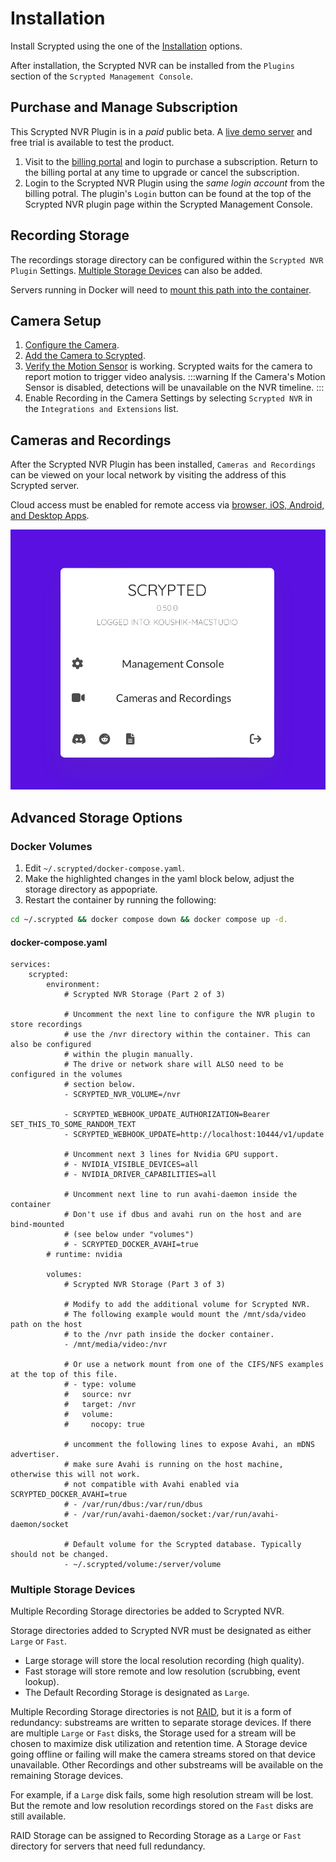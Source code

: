 # Installation

Install Scrypted using the one of the [Installation](/installation) options.

After installation, the Scrypted NVR can be installed from the `Plugins` section of the `Scrypted Management Console`.

## Purchase and Manage Subscription

This Scrypted NVR Plugin is in a *paid* public beta. A [live demo server](https://demo.scrypted.app/#/demo) and free trial is available to test the product.

1. Visit to the [billing portal](https://billing.scrypted.app) and login to purchase a subscription. Return to the billing portal at any time to upgrade or cancel the subscription.
2. Login to the Scrypted NVR Plugin using the *same login account* from the billing potral. The plugin's `Login` button can be found at the top of the Scrypted NVR plugin page within the Scrypted Management Console.

## Recording Storage

The recordings storage directory can be configured within the `Scrypted NVR Plugin` Settings. [Multiple Storage Devices](#multiple-storage-devices) can also be added.

Servers running in Docker will need to [mount this path into the container](#docker-volumes).

## Camera Setup

1. [Configure the Camera](/camera-preparation).
2. [Add the Camera to Scrypted](/add-camera.md).
3. [Verify the Motion Sensor](/camera-verification) is working. Scrypted waits for the camera to report motion to trigger video analysis. 
:::warning
If the Camera's Motion Sensor is disabled, detections will be unavailable on the NVR timeline.
:::
4. Enable Recording in the Camera Settings by selecting `Scrypted NVR` in the `Integrations and Extensions` list.

## Cameras and Recordings

After the Scrypted NVR Plugin has been installed, `Cameras and Recordings` can be viewed on your local network by visiting the address of this Scrypted server.

Cloud access must be enabled for remote access via [browser, iOS, Android, and Desktop Apps](apps).

![](/img/scrypted-nvr/cameras-and-recordings.png)

## Advanced Storage Options

### Docker Volumes

1. Edit `~/.scrypted/docker-compose.yaml`.
2. Make the highlighted changes in the yaml block below, adjust the storage directory as appopriate.
3. Restart the container by running the following: 

```sh
cd ~/.scrypted && docker compose down && docker compose up -d.
```

#### docker-compose.yaml

```yaml{11,32}
services:
    scrypted:
        environment:
            # Scrypted NVR Storage (Part 2 of 3)

            # Uncomment the next line to configure the NVR plugin to store recordings
            # use the /nvr directory within the container. This can also be configured
            # within the plugin manually.
            # The drive or network share will ALSO need to be configured in the volumes
            # section below.
            - SCRYPTED_NVR_VOLUME=/nvr

            - SCRYPTED_WEBHOOK_UPDATE_AUTHORIZATION=Bearer SET_THIS_TO_SOME_RANDOM_TEXT
            - SCRYPTED_WEBHOOK_UPDATE=http://localhost:10444/v1/update

            # Uncomment next 3 lines for Nvidia GPU support.
            # - NVIDIA_VISIBLE_DEVICES=all
            # - NVIDIA_DRIVER_CAPABILITIES=all

            # Uncomment next line to run avahi-daemon inside the container
            # Don't use if dbus and avahi run on the host and are bind-mounted
            # (see below under "volumes")
            # - SCRYPTED_DOCKER_AVAHI=true
        # runtime: nvidia

        volumes:
            # Scrypted NVR Storage (Part 3 of 3)

            # Modify to add the additional volume for Scrypted NVR.
            # The following example would mount the /mnt/sda/video path on the host
            # to the /nvr path inside the docker container.
            - /mnt/media/video:/nvr

            # Or use a network mount from one of the CIFS/NFS examples at the top of this file.
            # - type: volume
            #   source: nvr
            #   target: /nvr
            #   volume:
            #     nocopy: true

            # uncomment the following lines to expose Avahi, an mDNS advertiser.
            # make sure Avahi is running on the host machine, otherwise this will not work.
            # not compatible with Avahi enabled via SCRYPTED_DOCKER_AVAHI=true
            # - /var/run/dbus:/var/run/dbus
            # - /var/run/avahi-daemon/socket:/var/run/avahi-daemon/socket

            # Default volume for the Scrypted database. Typically should not be changed.
            - ~/.scrypted/volume:/server/volume
```

### Multiple Storage Devices

Multiple Recording Storage directories be added to Scrypted NVR.

Storage directories added to Scrypted NVR must be designated as either `Large` or `Fast`.
  * Large storage will store the local resolution recording (high quality).
  * Fast storage will store remote and low resolution (scrubbing, event lookup). 
  * The Default Recording Storage is designated as `Large`.

Multiple Recording Storage directories is not [RAID](https://en.wikipedia.org/wiki/RAID), but it is a form of redundancy: substreams are written to separate storage devices. If there are multiple `Large` or `Fast` disks, the Storage used for a stream will be chosen to maximize disk utilization and retention time.  A Storage device going offline or failing will make the camera streams stored on that device unavailable. Other Recordings and other substreams will be available on the remaining Storage devices.

For example, if a `Large` disk fails, some high resolution stream will be lost. But the remote and low resolution recordings stored on the `Fast` disks are still available.

RAID Storage can be assigned to Recording Storage as a `Large` or `Fast` directory for servers that need full redundancy.
